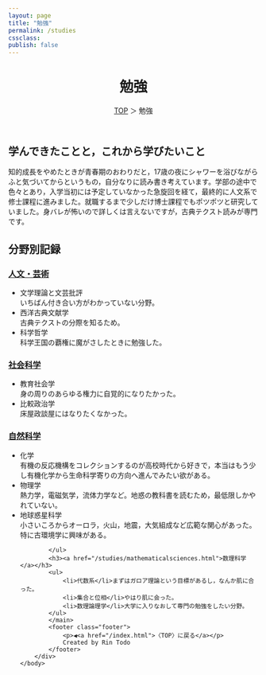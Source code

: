 ```yaml
---
layout: page
title: "勉強"
permalink: /studies
cssclass:
publish: false
---
```




<html lang="ja">
   <head>

   </head>
    <body>
        <div class="wrap">
            <header>
                <h1>勉強</h1>
                <span><a href="/index.html">TOP</a> ＞ 勉強</span>
            </header>
            <main>
            <h2>学んできたことと，これから学びたいこと</h2>
            <p>知的成長をやめたときが青春期のおわりだと，17歳の夜にシャワーを浴びながらふと気づいてからというもの，自分なりに読み書き考えています。学部の途中で色々とあり，入学当初には予定していなかった急旋回を経て，最終的に人文系で修士課程に進みました。就職するまで少しだけ博士課程でもポツポツと研究していました。身バレが怖いので詳しくは言えないですが，古典テクスト読みが専門です。</p>
            <h2>分野別記録</h2>
            <h3><a href="/studies/humanities.html">人文・芸術</a></h3>
            <ul>
                <li>文学理論と文芸批評</li>いちばん付き合い方がわかっていない分野。
                <li>西洋古典文献学</li>古典テクストの分際を知るため。
                <li>科学哲学</li>科学王国の覇権に魔がさしたときに勉強した。
            </ul>
            <h3><a href="/studies/socialsciences.html">社会科学</a></h3>
            <ul>
                <li>教育社会学</li>身の周りのあらゆる権力に自覚的になりたかった。
                <li>比較政治学</li>床屋政談屋にはなりたくなかった。
            </ul>
            <h3><a href="/studies/naturalsciences.html">自然科学</a></h3>
            <ul>
                <li>化学</li>有機の反応機構をコレクションするのが高校時代から好きで，本当はもう少し有機化学から生命科学寄りの方向へ進んでみたい欲がある。
                <li>物理学</li>熱力学，電磁気学，流体力学など。地惑の教科書を読むため，最低限しかやれていない。
                <li>地球惑星科学</li>小さいころからオーロラ，火山，地震，大気組成など広範な関心があった。特に古環境学に興味がある。


            </ul>
            <h3><a href="/studies/mathematicalsciences.html">数理科学</a></h3>
            <ul>
                <li>代数系</li>まずはガロア理論という目標があるし，なんか肌に合った。
                <li>集合と位相</li>やはり肌に会った。
                <li>数理論理学</li>大学に入りなおして専門の勉強をしたい分野。
            </ul>
            </main>
            <footer class="footer">
                <p>◀<a href="/index.html">〈TOP〉に戻る</a></p>
                Created by Rin Todo
            </footer>
        </div>
    </body>
</html>
